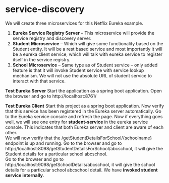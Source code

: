 # service-discovery

We will create three microservices for this Netflix Eureka example.

1. **Eureka Service Registry Server** – This microservice will provide the service registry and discovery server.<br>
2. **Student Microservice** – Which will give some functionality based on the Student entity. It will be a rest based service and most importantly it will be a eureka client service, which will talk with eureka service to register itself in the service registry.<br>
3. **School Microservice** – Same type as of Student service – only added feature is that it will invoke Student service with service lookup mechanism. We will not use the absolute URL of student service to interact with that service.<br>

**Test Eureka Server**
Start the application as a spring boot application. Open the browser and go to http://localhost:8761/<br>

**Test Eureka Client**
Start this project as a spring boot application. Now verify that this service has been registered in the Eureka server automatically. Go to the Eureka service console and refresh the page. Now if everything goes well, we will see one entry for **student-service** in the eureka service console. This indicates that both Eureka server and client are aware of each other.<br> We will now verify that the /getStudentDetailsForSchool/{schoolname} endpoint is up and running. Go to the browser and go to http://localhost:8098/getStudentDetailsForSchool/abcschool, it will give the Student details for a particular school abcschool.<br>
Go to the browser and go to http://localhost:9098/getSchoolDetails/abcschool, it will give the school details for a particular school abcschool detail. We have **invoked student service internally**.<br>
 